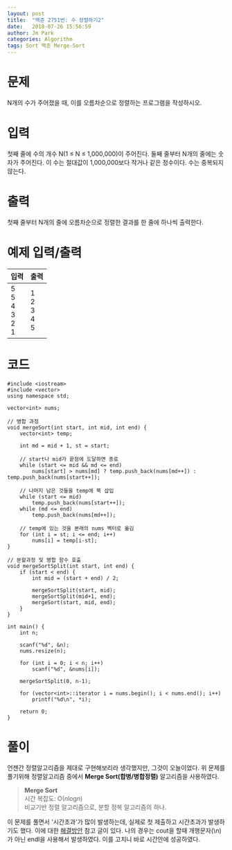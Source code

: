 ```yaml
---
layout: post
title:  "백준 2751번: 수 정렬하기2"
date:   2018-07-26 15:56:59
author: Jm Park
categories: Algorithm
tags: Sort 백준 Merge-Sort
---
```


# 문제
N개의 수가 주어졌을 때, 이를 오름차순으로 정렬하는 프로그램을 작성하시오.

# 입력
첫째 줄에 수의 개수 N(1 ≤ N ≤ 1,000,000)이 주어진다. 둘째 줄부터 N개의 줄에는 숫자가 주어진다. 이 수는 절대값이 1,000,000보다 작거나 같은 정수이다. 수는 중복되지 않는다.

# 출력
첫째 줄부터 N개의 줄에 오름차순으로 정렬한 결과를 한 줄에 하나씩 출력한다.

# 예제 입력/출력

| 입력 | 출력 |
| :--- | :--- |  
| 5<br>5<br>4<br>3<br>2<br>1 | 1<br>2<br>3<br>4<br>5 |

# 코드
```{.cpp}
#include <iostream>
#include <vector>
using namespace std;

vector<int> nums;

// 병합 과정
void mergeSort(int start, int mid, int end) {
	vector<int> temp;
	
	int md = mid + 1, st = start;

    // start나 mid가 끝점에 도달하면 종료
	while (start <= mid && md <= end) 
		nums[start] > nums[md] ? temp.push_back(nums[md++]) : temp.push_back(nums[start++]);

    // 나머지 남은 것들을 temp에 쭉 삽입
	while (start <= mid)
		temp.push_back(nums[start++]);
	while (md <= end)
		temp.push_back(nums[md++]);

    // temp에 있는 것을 본래의 nums 벡터로 옮김
	for (int i = st; i <= end; i++)
		nums[i] = temp[i-st];
}

// 분할과정 및 병합 함수 호출
void mergeSortSplit(int start, int end) {	
	if (start < end) {
		int mid = (start + end) / 2;

		mergeSortSplit(start, mid);
		mergeSortSplit(mid+1, end);
		mergeSort(start, mid, end);
	}
}

int main() {
	int n;

	scanf("%d", &n);
	nums.resize(n);
	
	for (int i = 0; i < n; i++)
		scanf("%d", &nums[i]);

	mergeSortSplit(0, n-1);
	
	for (vector<int>::iterator i = nums.begin(); i < nums.end(); i++)
		printf("%d\n", *i);

	return 0;
}
```

# 풀이
언젠간 정렬알고리즘을 제대로 구현해보리라 생각했지만, 그것이 오늘이었다. 위 문제를 풀기위해 정렬알고리즘 중에서 **Merge Sort(합병/병합정렬)** 알고리즘을 사용하였다. 

> **Merge Sort**  
> 시간 복잡도: O(*n*log*n*)  
> 비교기반 정렬 알고리즘으로, 분할 정복 알고리즘의 하나.

이 문제를 풀면서 '시간초과'가 많이 발생하는데, 실제로 첫 제출하고 시간초과가 발생하기도 했다. 이에 대한 [해결방안](https://www.acmicpc.net/problem/15552) 참고 글이 있다. 나의 경우는 cout을 할때 개행문자(\n)가 아닌 endl을 사용해서 발생하였다. 이를 고치니 바로 시간안에 성공하였다.